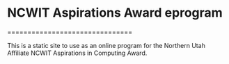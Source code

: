 # NCWIT Aspirations Award eprogram
===============================

This is a static site to use as an online program for the Northern Utah Affiliate NCWIT Aspirations in Computing Award.
